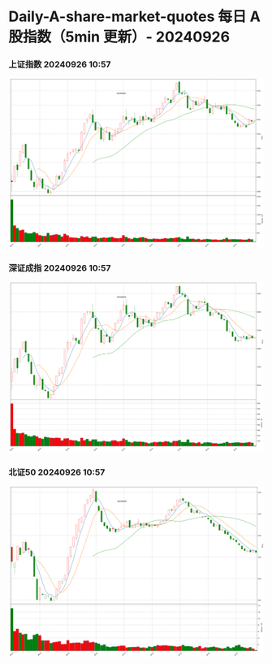
# Daily-A-share-market-quotes 每日 A 股指数（5min 更新）- 20240926

### 上证指数 20240926 10:57
![](./fig/2024/9/20240926-sh000001.png)

### 深证成指 20240926 10:57
![](./fig/2024/9/20240926-sz399001.png)

### 北证50 20240926 10:57
![](./fig/2024/9/20240926-bj899050.png)
